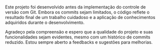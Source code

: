 Este projeto foi desenvolvido antes da implementação do controle de versão com Git. Embora os commits sejam limitados, o código reflete o resultado final de um trabalho cuidadoso e a aplicação de conhecimentos adquiridos durante o desenvolvimento.

Agradeço pela compreensão e espero que a qualidade do projeto e suas funcionalidades sejam evidentes, mesmo com um histórico de commits reduzido. Estou sempre aberto a feedbacks e sugestões para melhorias.
